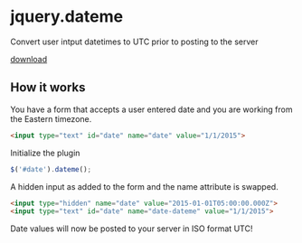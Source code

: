 # jquery.dateme

Convert user intput datetimes to UTC prior to posting to the server

[download](https://raw.githubusercontent.com/rwhitmire/jquery.dateme/master/jquery.dateme.js)

## How it works

You have a form that accepts a user entered date and you are working from the Eastern timezone.

``` html
<input type="text" id="date" name="date" value="1/1/2015">
```

Initialize the plugin

``` javascript
$('#date').dateme();
```

A hidden input as added to the form and the name attribute is swapped.

```html
<input type="hidden" name="date" value="2015-01-01T05:00:00.000Z">
<input type="text" id="date" name="date-dateme" value="1/1/2015">
```

Date values will now be posted to your server in ISO format UTC!
